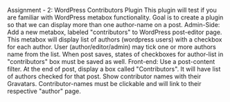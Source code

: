 Assignment - 2: WordPress Contributors Plugin
This plugin will test if you are familiar with WordPress metabox functionality. Goal is to create a plugin so that we can
display more than one author-name on a post.
Admin-Side:
Add a new metabox, labeled "contributors" to WordPress post-editor page.
This metabox will display list of authors (wordpress users) with a checkbox for each author.
User (author/editor/admin) may tick one or more authors name from the list.
When post saves, states of checkboxes for author-list in "contributors" box must be saved as well.
Front-end:
Use a post-content filter.
At the end of post, display a box called "Contributors".
It will have list of authors checked for that post.
Show contributor names with their Gravatars.
Contributor-names must be clickable and will link to their respective "author" page.